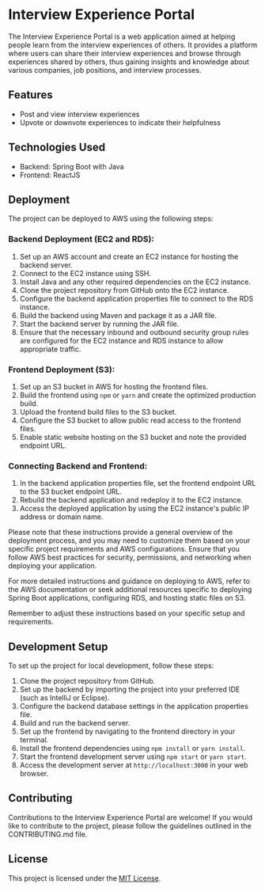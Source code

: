 # Interview Experience Portal

The Interview Experience Portal is a web application aimed at helping people learn from the interview experiences of others. It provides a platform where users can share their interview experiences and browse through experiences shared by others, thus gaining insights and knowledge about various companies, job positions, and interview processes.

## Features

- Post and view interview experiences
- Upvote or downvote experiences to indicate their helpfulness

## Technologies Used

- Backend: Spring Boot with Java
- Frontend: ReactJS

## Deployment

The project can be deployed to AWS using the following steps:

### Backend Deployment (EC2 and RDS):

1. Set up an AWS account and create an EC2 instance for hosting the backend server.
2. Connect to the EC2 instance using SSH.
3. Install Java and any other required dependencies on the EC2 instance.
4. Clone the project repository from GitHub onto the EC2 instance.
5. Configure the backend application properties file to connect to the RDS instance.
6. Build the backend using Maven and package it as a JAR file.
7. Start the backend server by running the JAR file.
8. Ensure that the necessary inbound and outbound security group rules are configured for the EC2 instance and RDS instance to allow appropriate traffic.

### Frontend Deployment (S3):

1. Set up an S3 bucket in AWS for hosting the frontend files.
2. Build the frontend using `npm` or `yarn` and create the optimized production build.
3. Upload the frontend build files to the S3 bucket.
4. Configure the S3 bucket to allow public read access to the frontend files.
5. Enable static website hosting on the S3 bucket and note the provided endpoint URL.

### Connecting Backend and Frontend:

1. In the backend application properties file, set the frontend endpoint URL to the S3 bucket endpoint URL.
2. Rebuild the backend application and redeploy it to the EC2 instance.
3. Access the deployed application by using the EC2 instance's public IP address or domain name.

Please note that these instructions provide a general overview of the deployment process, and you may need to customize them based on your specific project requirements and AWS configurations. Ensure that you follow AWS best practices for security, permissions, and networking when deploying your application.

For more detailed instructions and guidance on deploying to AWS, refer to the AWS documentation or seek additional resources specific to deploying Spring Boot applications, configuring RDS, and hosting static files on S3.

Remember to adjust these instructions based on your specific setup and requirements.


## Development Setup

To set up the project for local development, follow these steps:

1. Clone the project repository from GitHub.
2. Set up the backend by importing the project into your preferred IDE (such as IntelliJ or Eclipse).
3. Configure the backend database settings in the application properties file.
4. Build and run the backend server.
5. Set up the frontend by navigating to the frontend directory in your terminal.
6. Install the frontend dependencies using `npm install` or `yarn install`.
7. Start the frontend development server using `npm start` or `yarn start`.
8. Access the development server at `http://localhost:3000` in your web browser.

## Contributing

Contributions to the Interview Experience Portal are welcome! If you would like to contribute to the project, please follow the guidelines outlined in the CONTRIBUTING.md file.

## License

This project is licensed under the [MIT License](LICENSE).
